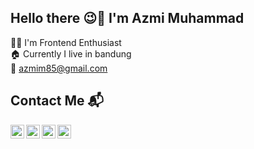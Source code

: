## Hello there 😉👋 I'm Azmi Muhammad ##

👨‍💻 I'm Frontend Enthusiast <br />
:house: Currently I live in bandung <br />
:e-mail: azmim85@gmail.com <br />

<!-- <div>
  <img src="https://github-readme-stats.vercel.app/api?username=azmimuhammad&show_icons=true&theme=nightowl&count_private=true&hide=contribs" alt="azmimuhammad" height="150" />
  <img src="https://github-readme-stats.vercel.app/api/top-langs/?username=anuraghazra&layout=compact&theme=nightowl&count_private=true" alt="azmimuhammad" height="150"/>
</div> -->

## Contact Me 📬 ##
[<img align="left" alt="azmimuhammad" width="22px" src="https://www.freepnglogos.com/uploads/linkedin-basic-round-social-logo-png-13.png">][linkedin]
[<img align="left" alt="azmimuhammad" width="22px" src="https://www.freepnglogos.com/uploads/telegram-png/telegram-communications-icons-24.png">][telegram]
[<img align="left" alt="azmimuhammad" width="22px" src="https://www.freepnglogos.com/uploads/download-instagram-png-logo-20.png">][instagram]
[<img align="left" alt="azmimuhammad" width="22px" src="https://www.freepnglogos.com/uploads/gmail-email-logo-png-12.png">][gmail]
  
[linkedin]: https://www.linkedin.com/in/azmi-muhammad-b917bb150/
[instagram]: https://www.instagram.com/mmd_azmi/
[telegram]: https://t.me/mmd_azmi
[gmail]: mailto:azmim85@gmail.com
